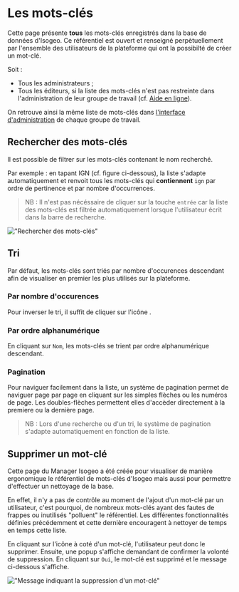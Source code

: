 # Les mots-clés

Cette page présente **tous** les mots-clés enregistrés dans la base de données d'Isogeo. Ce référentiel est ouvert et renseigné perpètuellement par l'ensemble des utilisateurs de la plateforme qui ont la possibilté de créer un mot-clé.

Soit :

* Tous les administrateurs ;
* Tous les éditeurs, si la liste des mots-clés n'est pas restreinte dans l'administration de leur groupe de travail (cf. [Aide en ligne](http://help.isogeo.com/admin/fr/features/admin/keywords.html)).

On retrouve ainsi la même liste de mots-clés dans [l'interface d'administration](https://app.isogeo.com/admin/keywords) de chaque groupe de travail.

## Rechercher des mots-clés

Il est possible de filtrer sur les mots-clés contenant le nom recherché.

Par exemple : en tapant IGN (cf. figure ci-dessous), la liste s'adapte automatiquement et renvoit tous les mots-clés qui **contiennent** `ign` par ordre de pertinence et par nombre d'occurrences.

> NB : Il n'est pas nécéssaire de cliquer sur la touche `entrée` car la liste des mots-clés est filtrée automatiquement lorsque l'utilisateur écrit dans la barre de recherche.

!["Rechercher des mots-clés"](/assets/page_keywords_research_ign.JPG)

## Tri

Par défaut, les mots-clés sont triés par nombre d'occurences descendant afin de visualiser en premier les plus utilisés sur la plateforme.

### Par nombre d'occurences

 Pour inverser le tri, il suffit de cliquer sur l'icône <i class="fa fa-dashboard"></i>.

### Par ordre alphanumérique

En cliquant sur `Nom`, les mots-clés se trient par ordre alphanumérique descendant.

### Pagination

Pour naviguer facilement dans la liste, un système de pagination permet de naviguer page par page en cliquant sur les simples flèches ou les numéros de page. Les doubles-flèches permettent elles d'accèder directement à la premiere ou la dernière page.

> NB : Lors d'une recherche ou d'un tri, le système de pagination s'adapte automatiquement en fonction de la liste.

## Supprimer un mot-clé

Cette page du Manager Isogeo a été créée pour visualiser de manière ergonomique le référentiel de mots-clés d'Isogeo mais aussi pour permettre d'effectuer un nettoyage de la base.

En effet, il n'y a pas de contrôle au moment de l'ajout d'un mot-clé par un utilisateur, c'est pourquoi, de nombreux mots-clés ayant des fautes de frappes ou inutilisés "polluent" le référentiel. Les différentes fonctionnalités définies précédemment et cette dernière encouragent à nettoyer de temps en temps cette liste.

En cliquant sur l'icône <i class="fa fa-trash"></i> à coté d'un mot-clé, l'utilisateur peut donc le supprimer. Ensuite, une popup s'affiche demandant de confirmer la volonté de suppression. En cliquant sur `Oui`, le mot-clé est supprimé et le message ci-dessous s'affiche.

!["Message indiquant la suppression d'un mot-clé"](/assets/message_delete_keyword.JPG)